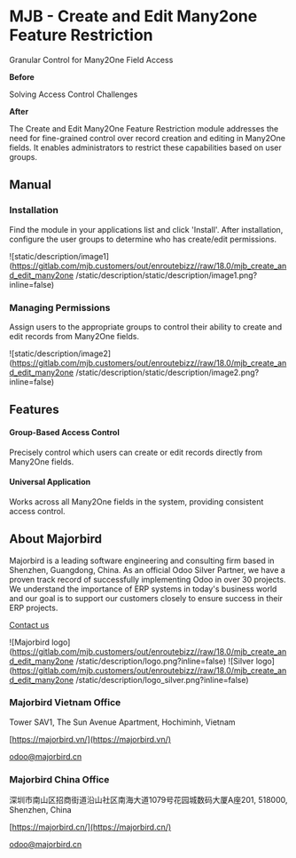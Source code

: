 # MJB - Create and Edit Many2one Feature Restriction 

Granular Control for Many2One Field Access

**Before** 

Solving Access Control Challenges

**After**
 
The Create and Edit Many2One Feature Restriction module addresses the need for fine-grained control over record creation and editing in Many2One fields. It enables administrators to restrict these capabilities based on user groups.

## Manual

### Installation
Find the module in your applications list and click 'Install'. After installation, configure the user groups to determine who has create/edit permissions.

![static/description/image1](https://gitlab.com/mjb.customers/out/enroutebizz//raw/18.0/mjb_create_and_edit_many2one /static/description/static/description/image1.png?inline=false)
 
### Managing Permissions
Assign users to the appropriate groups to control their ability to create and edit records from Many2One fields.

![static/description/image2](https://gitlab.com/mjb.customers/out/enroutebizz//raw/18.0/mjb_create_and_edit_many2one /static/description/static/description/image2.png?inline=false)
  
## Features

#### Group-Based Access Control
Precisely control which users can create or edit records directly from Many2One fields.

#### Universal Application
Works across all Many2One fields in the system, providing consistent access control.

## About Majorbird
Majorbird is a leading software engineering and consulting firm based in Shenzhen, Guangdong, China. As an official Odoo Silver Partner, we have a proven track record of successfully implementing Odoo in over 30 projects. We understand the importance of ERP systems in today's business world and our goal is to support our customers closely to ensure success in their ERP projects.

[Contact us](https://majorbird.cn/contactus)

![Majorbird logo](https://gitlab.com/mjb.customers/out/enroutebizz//raw/18.0/mjb_create_and_edit_many2one /static/description/logo.png?inline=false)
![Silver logo](https://gitlab.com/mjb.customers/out/enroutebizz//raw/18.0/mjb_create_and_edit_many2one /static/description/logo_silver.png?inline=false) 

### Majorbird Vietnam Office
Tower SAV1, The Sun Avenue Apartment, Hochiminh, Vietnam

[https://majorbird.vn/](https://majorbird.vn/)

[odoo@majorbird.cn](mailto:odoo@majorbird.cn?subject=VN%20MODULE%20MJB%20-%20Create%20and%20Edit%20Many2one%20Feature%20Restriction)

### Majorbird China Office 
深圳市南山区招商街道沿山社区南海大道1079号花园城数码大厦A座201, 518000, Shenzhen, China

[https://majorbird.cn/](https://majorbird.cn/)

[odoo@majorbird.cn](mailto:odoo@majorbird.cn?subject=CN%20MODULE%20MJB%20-%20Create%20and%20Edit%20Many2one%20Feature%20Restriction)
